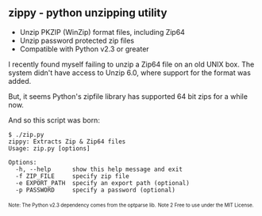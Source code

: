 zippy - python unzipping utility 
--------------------------------

- Unzip PKZIP (WinZip) format files, including Zip64
- Unzip password protected zip files
- Compatible with Python v2.3 or greater

I recently found myself failing to unzip a Zip64 file on an old UNIX box. The system didn't have access to Unzip 6.0, where support for the format was added.

But, it seems Python's zipfile library has supported 64 bit zips for a while now.

And so this script was born: 

    $ ./zip.py
    zippy: Extracts Zip & Zip64 files
    Usage: zip.py [options]
    
    Options:
      -h, --help      show this help message and exit
      -f ZIP_FILE     specify zip file
      -e EXPORT_PATH  specify an export path (optional)
      -p PASSWORD     specify a password (optional)

<sub><sup>Note: The Python v2.3 dependency comes from the optparse lib.</sup></sub>
<sub><sup>Note 2 Free to use under the MIT License.</sup></sub>
